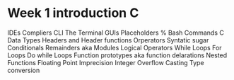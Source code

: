 # Week 1 introduction C

IDEs 
Compliers
CLI
The Terminal
GUIs
Placeholders %
Bash Commands
C Data Types
Headers and Header functions
Orperators
Syntatic sugar
Conditionals
Remainders aka Modules
Logical Operators
While Loops
For Loops
Do while Loops
Function prototypes aka function delarations 
Nested Functions
Floating Point Imprecision 
Integer Overflow
Casting
Type conversion
